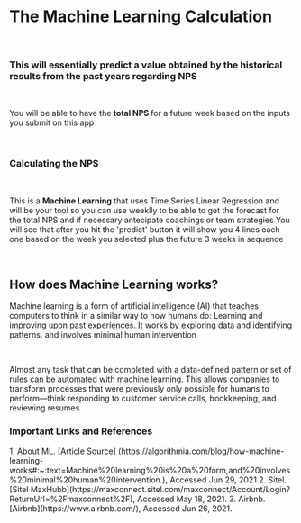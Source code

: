 <h1>The Machine Learning Calculation</h1>
</br>
<h3>This will essentially predict a value obtained by the historical results from the past years regarding NPS</h3>
</br>
<p>You will be able to have the <strong>total NPS </strong>for a future week based on the inputs you submit on this app</p>
</br>
<h3> Calculating the NPS</h3>
</br>
<p>This is a <strong>Machine Learning</strong> that uses Time Series Linear Regression and will be your tool so you can use weeklly to be able to get the forecast for the total NPS and if necessary antecipate coachings or team strategies
You will see that after you hit the 'predict' button it will show you 4 lines each one based on the week you selected plus the future 3 weeks in sequence</p>
</br>
<h2> How does Machine Learning works?</h2>
<p>Machine learning is a form of artificial intelligence (AI) that teaches computers to think in a similar way to how humans do: Learning and improving upon past experiences. It works by exploring data and identifying patterns, and involves minimal human intervention</p>
</br>
<p>Almost any task that can be completed with a data-defined pattern or set of rules can be automated with machine learning. This allows companies to transform processes that were previously only possible for humans to perform—think responding to customer service calls, bookkeeping, and reviewing resumes</p>
<h3> Important Links and References</h3>
1. About ML. [Article Source] (https://algorithmia.com/blog/how-machine-learning-works#:~:text=Machine%20learning%20is%20a%20form,and%20involves%20minimal%20human%20intervention.), Accessed Jun 29, 2021
2. Sitel. [Sitel MaxHubb](https://maxconnect.sitel.com/maxconnect/Account/Login?ReturnUrl=%2Fmaxconnect%2F), Accessed May 18, 2021.
3. Airbnb. [Airbnb](https://www.airbnb.com/), Accessed Jun 26, 2021.
